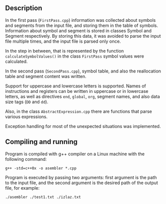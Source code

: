 ## Description

In the first pass (`FirstPass.cpp`) information was collected about symbols and segments from the input file, and storing them in the table of symbols. Information about symbol and segment is stored in classes Symbol and Segment respectively.  By storing this data, it was avoided to parse the input file multiple times, and the input file is parsed only once.

In the step in between, that is represented by the function `calculateSymbolValues()` in the class `FirstPass` symbol values were calculated.

In the second pass (`SecondPass.cpp`), symbol table, and also the reallocation table and segment content was written.

Support for uppercase and lowercase letters is supported. Names of instructions and registers can be written in uppercase or in lowercase letters, as well as directives `end`, `global`, `org`, segment names, and also data size tags (`DD` and `dd`).

Also, in the class `AbstractExpression.cpp` there are functions that parse various expressions.

Exception handling for most of the unexpected situations was implemented.

## Compiling and running

Program is compiled with g++ compiler on a Linux machine with the following command:

`g++ -std=c++0x -o asembler *.cpp`

Program is executed by passing two arguments: first argument is the path to the input file, and the second argument is the desired path of the output file, for example:

`./asembler ./test1.txt ./izlaz.txt`


